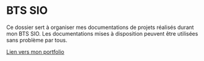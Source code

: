 # BTS SIO

Ce dossier sert à organiser mes documentations de projets réalisés durant mon BTS SIO.
Les documentations mises à disposition peuvent être utilisées sans problème par tous.

[Lien vers mon portfolio](https://tyron.alwaysdata.net/portfolio)